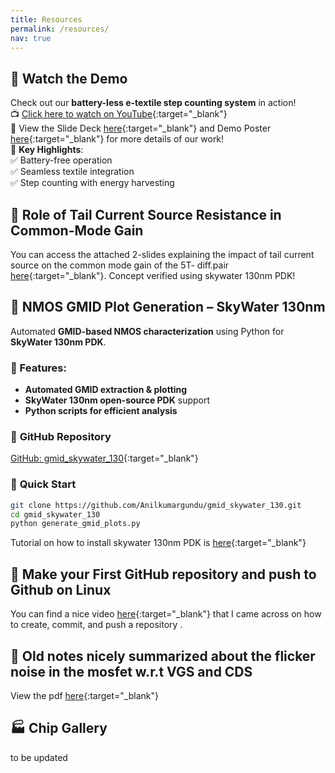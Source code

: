 ```yaml
---
title: Resources
permalink: /resources/
nav: true
---
```


## 🎥 Watch the Demo  
Check out our **battery-less e-textile step counting system** in action!  
📺 [Click here to watch on YouTube](https://www.youtube.com/watch?v=TVmZA9vIDyw){:target="_blank"}  
📑 View the Slide Deck [here](/files/VLSI_2024_Session_C27_v3.pdf){:target="_blank"} and Demo Poster [here](/files/COMMON_MODE_GAIN.pdf){:target="_blank"} for more details of our work!  
🚀 **Key Highlights**:  
✅ Battery-free operation  
✅ Seamless textile integration  
✅ Step counting with energy harvesting

## 📌 Role of Tail Current Source Resistance in Common-Mode Gain
You can access the attached 2-slides explaining the impact of tail current source on the common mode gain of the 5T- diff.pair [here](/files/COMMON_MODE_GAIN.pdf){:target="_blank"}. Concept verified using skywater 130nm PDK! 

## 📌 NMOS GMID Plot Generation – SkyWater 130nm
Automated **GMID-based NMOS characterization** using Python for **SkyWater 130nm PDK**.
### 🔹 Features:  
- **Automated GMID extraction & plotting**
- **SkyWater 130nm open-source PDK** support
- **Python scripts for efficient analysis**  
### 📂 **GitHub Repository**
[GitHub: gmid_skywater_130](https://github.com/Anilkumargundu/gmid_skywater_130){:target="_blank"}  
### 🚀 **Quick Start**
```bash
git clone https://github.com/Anilkumargundu/gmid_skywater_130.git
cd gmid_skywater_130
python generate_gmid_plots.py
```
Tutorial on how to install skywater 130nm PDK is [here](https://github.com/bmurmann/EE628.git){:target="_blank"}
 
## 📌 Make your First GitHub repository and push to Github on Linux
You can find a nice video [here](https://www.youtube.com/watch?v=bvi37IbJXS4){:target="_blank"} that I came across on how to create, commit, and push a repository . 
## 📌 Old notes nicely summarized about the flicker noise in the mosfet w.r.t VGS and CDS
View the pdf [here](/files/noise_in_mosfet.pdf){:target="_blank"}

## 🏭 Chip Gallery
to be updated
